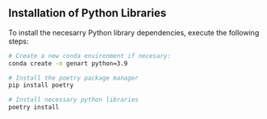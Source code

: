 ## Installation of Python Libraries

To install the necesarry Python library dependencies, execute the following steps:

```bash
# Create a new conda environment if necesary:
conda create -n genart python=3.9

# Install the poetry package manager
pip install poetry

# Install necessary python libraries
poetry install
```
